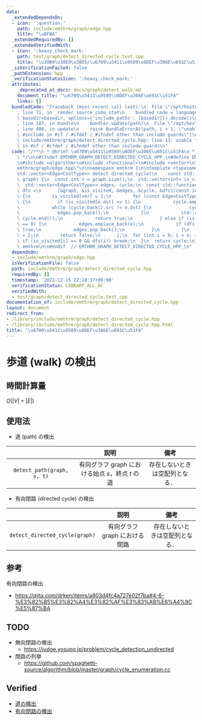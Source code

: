 ```yaml
---
data:
  _extendedDependsOn:
  - icon: ':question:'
    path: include/emthrm/graph/edge.hpp
    title: "\u8FBA"
  _extendedRequiredBy: []
  _extendedVerifiedWith:
  - icon: ':heavy_check_mark:'
    path: test/graph/detect_directed_cycle.test.cpp
    title: "\u30B0\u30E9\u30D5/\u6709\u5411\u9589\u8DEF\u306E\u691C\u51FA"
  _isVerificationFailed: false
  _pathExtension: hpp
  _verificationStatusIcon: ':heavy_check_mark:'
  attributes:
    _deprecated_at_docs: docs/graph/detect_walk.md
    document_title: "\u6709\u5411\u9589\u8DEF\u306E\u691C\u51FA"
    links: []
  bundledCode: "Traceback (most recent call last):\n  File \"/opt/hostedtoolcache/Python/3.9.16/x64/lib/python3.9/site-packages/onlinejudge_verify/documentation/build.py\"\
    , line 71, in _render_source_code_stat\n    bundled_code = language.bundle(stat.path,\
    \ basedir=basedir, options={'include_paths': [basedir]}).decode()\n  File \"/opt/hostedtoolcache/Python/3.9.16/x64/lib/python3.9/site-packages/onlinejudge_verify/languages/cplusplus.py\"\
    , line 187, in bundle\n    bundler.update(path)\n  File \"/opt/hostedtoolcache/Python/3.9.16/x64/lib/python3.9/site-packages/onlinejudge_verify/languages/cplusplus_bundle.py\"\
    , line 400, in update\n    raise BundleErrorAt(path, i + 1, \"unable to process\
    \ #include in #if / #ifdef / #ifndef other than include guards\")\nonlinejudge_verify.languages.cplusplus_bundle.BundleErrorAt:\
    \ include/emthrm/graph/detect_directed_cycle.hpp: line 13: unable to process #include\
    \ in #if / #ifdef / #ifndef other than include guards\n"
  code: "/**\n * @brief \u6709\u5411\u9589\u8DEF\u306E\u691C\u51FA\n * @docs docs/graph/detect_walk.md\n\
    \ */\n\n#ifndef EMTHRM_GRAPH_DETECT_DIRECTED_CYCLE_HPP_\n#define EMTHRM_GRAPH_DETECT_DIRECTED_CYCLE_HPP_\n\
    \n#include <algorithm>\n#include <functional>\n#include <vector>\n\n#include \"\
    emthrm/graph/edge.hpp\"\n\nnamespace emthrm {\n\ntemplate <typename CostType>\n\
    std::vector<Edge<CostType>> detect_directed_cycle(\n    const std::vector<std::vector<Edge<CostType>>>&\
    \ graph) {\n  const int n = graph.size();\n  std::vector<int> is_visited(n, 0);\n\
    \  std::vector<Edge<CostType>> edges, cycle;\n  const std::function<bool(int)>\
    \ dfs =\n      [&graph, &is_visited, &edges, &cycle, &dfs](const int ver) -> bool\
    \ {\n        is_visited[ver] = 1;\n        for (const Edge<CostType>& e : graph[ver])\
    \ {\n          if (is_visited[e.dst] == 1) {\n            cycle.emplace_back(e);\n\
    \            while (cycle.back().src != e.dst) {\n              cycle.emplace_back(edges.back());\n\
    \              edges.pop_back();\n            }\n            std::reverse(cycle.begin(),\
    \ cycle.end());\n            return true;\n          } else if (is_visited[e.dst]\
    \ == 0) {\n            edges.emplace_back(e);\n            if (dfs(e.dst)) return\
    \ true;\n            edges.pop_back();\n          }\n        }\n        is_visited[ver]\
    \ = 2;\n        return false;\n      };\n  for (int i = 0; i < n; ++i) {\n   \
    \ if (is_visited[i] == 0 && dfs(i)) break;\n  }\n  return cycle;\n}\n\n}  // namespace\
    \ emthrm\n\n#endif  // EMTHRM_GRAPH_DETECT_DIRECTED_CYCLE_HPP_\n"
  dependsOn:
  - include/emthrm/graph/edge.hpp
  isVerificationFile: false
  path: include/emthrm/graph/detect_directed_cycle.hpp
  requiredBy: []
  timestamp: '2022-12-15 22:18:37+09:00'
  verificationStatus: LIBRARY_ALL_AC
  verifiedWith:
  - test/graph/detect_directed_cycle.test.cpp
documentation_of: include/emthrm/graph/detect_directed_cycle.hpp
layout: document
redirect_from:
- /library/include/emthrm/graph/detect_directed_cycle.hpp
- /library/include/emthrm/graph/detect_directed_cycle.hpp.html
title: "\u6709\u5411\u9589\u8DEF\u306E\u691C\u51FA"
---
```

# 歩道 (walk) の検出


## 時間計算量

$O(\lvert V \rvert + \lvert E \rvert)$


## 使用法

- 道 (path) の検出

||説明|備考|
|:--:|:--:|:--:|
|`detect_path(graph, s, t)`|有向グラフ $\mathrm{graph}$ における始点 $s$，終点 $t$ の道|存在しないときは空配列となる．|

- 有向閉路 (directed cycle) の検出

||説明|備考|
|:--:|:--:|:--:|
|`detect_directed_cycle(graph)`|有向グラフ $\mathrm{graph}$ における閉路|存在しないときは空配列となる．|


## 参考

有向閉路の検出
- https://qiita.com/drken/items/a803d4fc4a727e02f7ba#4-6-%E3%82%B5%E3%82%A4%E3%82%AF%E3%83%AB%E6%A4%9C%E5%87%BA


## TODO

- 無向閉路の検出
  - https://judge.yosupo.jp/problem/cycle_detection_undirected
- 閉路の列挙
  - https://github.com/spaghetti-source/algorithm/blob/master/graph/cycle_enumeration.cc


## Verified

- [道の検出](https://atcoder.jp/contests/past202112-open/submissions/29621513)
- [有向閉路の検出](https://judge.yosupo.jp/submission/15525)
